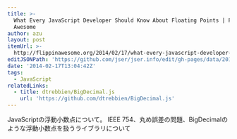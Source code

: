 ```yaml
---
title: >-
  What Every JavaScript Developer Should Know About Floating Points | Flippin'
  Awesome
author: azu
layout: post
itemUrl: >-
  http://flippinawesome.org/2014/02/17/what-every-javascript-developer-should-know-about-floating-points/
editJSONPath: 'https://github.com/jser/jser.info/edit/gh-pages/data/2014/02/index.json'
date: '2014-02-17T13:04:42Z'
tags:
  - JavaScript
relatedLinks:
  - title: dtrebbien/BigDecimal.js
    url: 'https://github.com/dtrebbien/BigDecimal.js'
---
```

JavaScriptの浮動小数点について。
IEEE 754、丸め誤差の問題、BigDecimalのような浮動小数点を扱うライブラリについて
